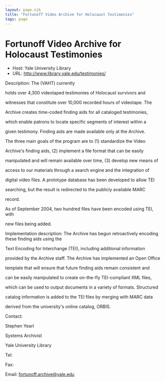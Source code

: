 ```yaml
---
layout: page.njk
title: "Fortunoff Video Archive for Holocaust Testimonies"
tags: page
---
```

# Fortunoff Video Archive for Holocaust Testimonies




* Host: Yale University Library
* URL: <http://www.library.yale.edu/testimonies/>



Description:
 The (VAHT) currently 
 
 holds over 4,300 videotaped testimonies of Holocaust survivors and 
 
 witnesses that constitute over 10,000 recorded hours of videotape. The 
 
 Archive creates time-coded finding aids for all cataloged testimonies, 
 
 which enable patrons to locate specific segments of interest within a 
 
 given testimony. Finding aids are made available only at the Archive.
 
 
 
 The three main goals of the program are to (1) standardize the Video 
 
 Archive's finding aids, (2) implement a file format that can be easily 
 
 manipulated and will remain available over time, (3) develop new means of 
 
 access to our materials through a search engine and the integration of 
 
 digital video files. A prototype database has been developed to allow TEI 
 
 searching, but the result is redirected to the publicly available MARC 
 
 record.
 
 
 
 As of September 2004, two hundred files have been encoded using TEI, with 
 
 new files being added.



Implementation description:
 The Archive has begun retroactively encoding these finding aids using the 
 
 Text Encoding for Interchange (TEI), including additional information 
 
 provided by the Archive staff. The Archive has implemented an Open Office 
 
 template that will ensure that future finding aids remain consistent and 
 
 can be easily manipulated to create on-the-fly TEI-compliant XML files, 
 
 which can be used to output documents in a variety of formats. Structured 
 
 catalog information is added to the TEI files by merging with MARC data 
 
 derived from the university's online catalog, ORBIS.



Contact: 



Stephen Yearl



 
 Systems Archivist
 
 Yale University Library


Tel: 


Fax: 


Email: [fortunoff.archive@yale.edu](mailto:fortunoff.archive@yale.edu)





